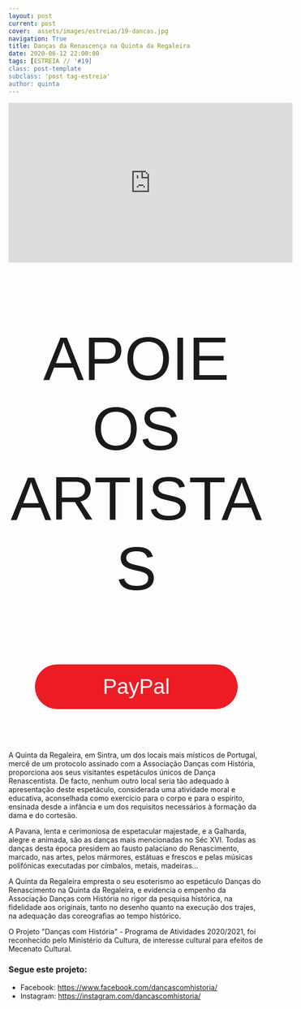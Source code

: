 ```yaml
---
layout: post
current: post
cover:  assets/images/estreias/19-dancas.jpg
navigation: True
title: Danças da Renascença na Quinta da Regaleira
date: 2020-06-12 22:00:00
tags: [ESTREIA // '#19]
class: post-template
subclass: 'post tag-estreia'
author: quinta
---
```


<!-- warning: keep the content after the ? in the link, for autoplay -->
<iframe width="560" height="315" src="https://www.youtube.com/embed/0EvI-bM2xZc?rel=0&amp;autoplay=1&amp;controls=0&amp;showinfo=0" frameborder="0" allow="accelerometer; autoplay; encrypted-media; gyroscope; picture-in-picture" allowfullscreen></iframe>



<!-- CSS code for some personalization -->
<style>
    .button {
      margin: auto;  
      display: block;
      border-radius: 70px;
      background-color: #ED1C24;
      border: none;
      color: #FFFFFF;
      text-align: center;
      font-family: "Verdana", sans-serif;
      font-size: 2.6rem;
      padding: 20px;
      width: 25rem;
      transition: all 0.5s;
      cursor: pointer;
    }
    
    .button span {
      cursor: pointer;
      display: inline-block;
      position: relative;
      transition: 0.5s;
    }
    
    .button span:after {
      content: '\00bb';
      position: absolute;
      opacity: 0;
      top: 0;
      right: -20px;
      transition: 0.5s;
    }
    
    .button:hover span {
      padding-right: 25px;
    }
    
    .button:hover span:after {
      opacity: 1;
      right: 0;
       display: inline-block;
    }


    .apoia {
        font-family: "Avant Garde", Avantgarde, "Century Gothic", CenturyGothic, "AppleGothic", sans-serif;
        font-size: 3vmax;
        text-align: center;
        text-transform: uppercase;
        text-rendering: optimizeLegibility;
    }


    .iban{
      margin: auto;  
      text-align: center;
      font-family: "Verdana", sans-serif;
      font-size: 1.8rem;
      padding-top: 2rem;
    }

    .btn {
      border: none;
      background-color: inherit;
      padding: 14px 28px;
      font-size: 16px;
      cursor: pointer;
      display: inline-block;
      font-family: "Verdana", sans-serif;
      border-radius: 70px;
    }

    .btn:hover {background: #454545;}

    .success {color: green;}
    .info {color: dodgerblue;}
    .warning {color: orange;}
    .danger {color: red;}
    .default {color: black;}

    /* Blue */
    .info {
      color: white;
      background: #2196F3;
      background-color: #ED1C24;
      font-family: "Verdana", sans-serif;
    }

    .info:hover {
      background: #454545;
      color: white;
    }

    .no-outline:focus {
      outline: none;
    }

  .info_numbers{
    font-family: "Verdana", sans-serif;
    font-size: 1.4rem;
  }
    
    .centerthat{
      height: 100%;
      display: flex;
      align-items: center;
      justify-content: center;
    }

    input {
      border-top-style: hidden;
      border-right-style: hidden;
      border-left-style: hidden;
      border-bottom-style: groove;
    }

</style>

<!-- JAVASCRIPT functions for autocopying text-->
<script>
function myFunction() {
  /* Get the text field */
  var copyText = document.getElementById("myInput");

  /* Select the text field */
  copyText.select();
  copyText.setSelectionRange(0, 99999); /*For mobile devices*/

  /* Copy the text inside the text field */
  document.execCommand("copy");

  // /* Alert the copied text */
  // alert("Copied the text: " + copyText.value);
}
function myFunction2() {
  /* Get the text field */
  var copyText = document.getElementById("myInput2");

  /* Select the text field */
  copyText.select();
  copyText.setSelectionRange(0, 99999); /*For mobile devices*/

  /* Copy the text inside the text field */
  document.execCommand("copy");

  // /* Alert the copied text */
  // alert("Copied the text: " + copyText.value);
}
</script>




<div class="center">
    <p class = "apoia">Apoie os artistas</p> 
    <button class="button" onclick="window.location.href = 'https://www.paypal.com/cgi-bin/webscr?cmd=_s-xclick&hosted_button_id=JUCBYNVLPH9ZC&source=url';"><span>PayPal </span></button> 
<br>

<br>
<br>


</div>
<br>


A Quinta da Regaleira, em Sintra, um dos locais mais místicos de Portugal, mercê de um protocolo assinado com a Associação Danças com História, proporciona aos seus visitantes espetáculos únicos de Dança Renascentista. De facto, nenhum outro local seria tão adequado à apresentação deste espetáculo, considerada uma atividade moral e educativa, aconselhada como exercício para o corpo e para o espírito, ensinada desde a infância e um dos requisitos necessários à formação da dama e do cortesão.

A Pavana, lenta e cerimoniosa de espetacular majestade, e a Galharda, alegre e animada, são as danças mais mencionadas no Séc XVI. Todas as danças desta época presidem ao fausto palaciano do Renascimento, marcado, nas artes, pelos mármores, estátuas e frescos e pelas músicas polifónicas executadas por címbalos, metais, madeiras…

A Quinta da Regaleira empresta o seu esoterismo ao espetáculo Danças do Renascimento na Quinta da Regaleira, e evidencia o empenho da Associação Danças com História no rigor da pesquisa histórica, na fidelidade aos originais, tanto no desenho quanto na execução dos trajes, na adequação das coreografias ao tempo histórico.

O Projeto "Danças com História" - Programa de Atividades 2020/2021, foi reconhecido pelo Ministério da Cultura, de interesse cultural para efeitos de Mecenato Cultural.



### Segue este projeto:
* Facebook: <a href="https://www.facebook.com/dancascomhistoria/">https://www.facebook.com/dancascomhistoria/</a>
* Instagram: <a href="https://instagram.com/dancascomhistoria/">https://instagram.com/dancascomhistoria/</a>


